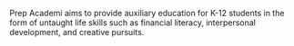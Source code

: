 Prep Academi aims to provide auxiliary education for K-12 students in the form of untaught life skills such as financial literacy, interpersonal development, and creative pursuits.  
